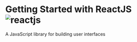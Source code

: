<h1> Getting Started with ReactJS <img src="logo.svg" alt="reactjs"/></h1>
A JavaScript library for building user interfaces
